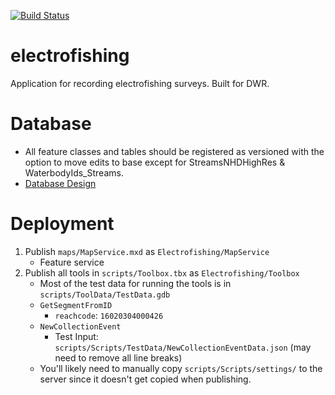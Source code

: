 [![Build Status](https://travis-ci.org/agrc/electrofishing.svg?branch=master)](https://travis-ci.org/agrc/electrofishing)

# electrofishing
Application for recording electrofishing surveys. Built for DWR.

# Database
- All feature classes and tables should be registered as versioned with the option to move edits to base except for StreamsNHDHighRes & WaterbodyIds_Streams.
- [Database Design](https://docs.google.com/spreadsheets/d/1_LhNljqvb9GMxpMWlx_CnQo9FuZ5MNwoO3jzTORcxn0/edit#gid=0)

# Deployment
1. Publish `maps/MapService.mxd` as `Electrofishing/MapService`
    - Feature service
1. Publish all tools in `scripts/Toolbox.tbx` as `Electrofishing/Toolbox`
    - Most of the test data for running the tools is in `scripts/ToolData/TestData.gdb`
    - `GetSegmentFromID`
        - `reachcode`: `16020304000426`
    - `NewCollectionEvent`
        - Test Input: `scripts/Scripts/TestData/NewCollectionEventData.json` (may need to remove all line breaks)
    - You'll likely need to manually copy `scripts/Scripts/settings/` to the server since it doesn't get copied when publishing.
